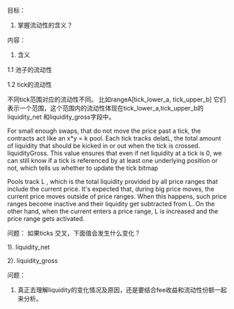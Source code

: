 目标：
1. 掌握流动性的含义？


内容：
1. 含义

1.1 池子的流动性


1.2 tick的流动性

不同tick范围对应的流动性不同。 比如rangeA[tick_lower_a, tick_upper_b] 它们表示一个范围，这个范围内的流动性体现在tick_lower_a,tick_upper_b的 liquidity_net 和liquidity_gross字段中。 

For small enough swaps, that do not move the price past a tick, the contracts act like an x*y = k pool. 
Each tick tracks delatL, the total amount of liquidity that should be kicked in or out when the tick is crossed. 
liquidityGross. This value ensures that even if net liquidity at a tick is 0, we can still know if a tick is referenced by at least one underlying position or not, which tells us whether to update the tick bitmap


Pools track L , which is the total liquidity provided by all price ranges that include the current price. 
It's expected that, during big price moves, the current price moves outside of price ranges.
When this happens, such price ranges become inactive and their liquidity get subtracted from L. 
On the other hand, when the current enters a price range, L is increased and the price range gets activated.





问题：
如果ticks 交叉，下面值会发生什么变化？

1). liquidity_net 

2). liquidity_gross

问题：
1. 真正去理解liquidity的变化情况及原因，还是要结合fee收益和流动性份额一起来分析。


